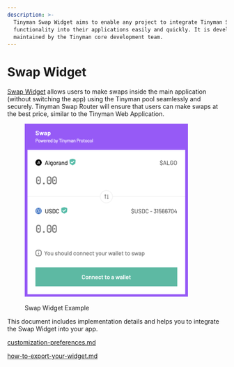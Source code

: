 ```yaml
---
description: >-
  Tinyman Swap Widget aims to enable any project to integrate Tinyman Swap
  functionality into their applications easily and quickly. It is developed and
  maintained by the Tinyman core development team.
---
```


# Swap Widget

[Swap Widget](https://widget.tinyman.org) allows users to make swaps inside the main application (without switching the app) using the Tinyman pool seamlessly and securely. Tinyman Swap Router will ensure that users can make swaps at the best price, similar to the Tinyman Web Application.

<figure><img src="../.gitbook/assets/Screenshot 2023-09-14 at 12.36.57.png" alt="" width="375"><figcaption><p>Swap Widget Example</p></figcaption></figure>

This document includes implementation details and helps you to integrate the Swap Widget into your app.&#x20;

[customization-preferences.md](customization-preferences.md "mention")

[how-to-export-your-widget.md](how-to-export-your-widget.md "mention")





